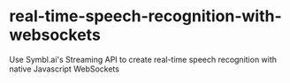 # real-time-speech-recognition-with-websockets
Use Symbl.ai's Streaming API to create real-time speech recognition with native Javascript WebSockets
